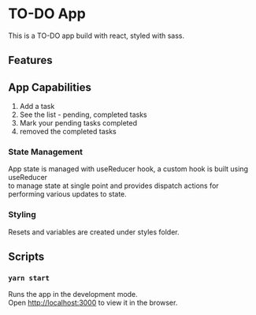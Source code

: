# TO-DO App

This is a TO-DO app build with react, styled with sass.

## Features
## App Capabilities
1) Add a task
2) See the list - pending, completed tasks
3) Mark your pending tasks completed
4) removed the completed tasks

### State Management
App state is managed with useReducer hook, a custom hook is built using useReducer<br/> to manage state at single point
and provides dispatch actions for performing various updates to state.

### Styling
Resets and variables are created under styles folder.

## Scripts

### `yarn start`

Runs the app in the development mode.<br />
Open [http://localhost:3000](http://localhost:3000) to view it in the browser.


